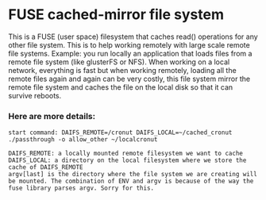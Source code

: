 # FUSE cached-mirror file system

This is a FUSE (user space) filesystem that caches read() operations for any other file system. This is to help working remotely with large scale remote file systems.
Example: you run locally an application that loads  files from a remote file system (like glusterFS or NFS). When working on a local network, everything is fast 
but when working remotely, loading all the remote files again and again can be very costly, this file system mirror the remote file system and caches the file on the local disk so that it can survive reboots.

### Here are more details:
```
start command: DAIFS_REMOTE=/cronut DAIFS_LOCAL=~/cached_cronut ./passthrough -o allow_other ~/localcronut

DAIFS_REMOTE: a locally mounted remote filesystem we want to cache
DAIFS_LOCAL: a directory on the local filesystem where we store the cache of DAIFS_REMOTE
argv[last] is the directory where the file system we are creating will be mounted. The combination of ENV and argv is because of the way the fuse library parses argv. Sorry for this.
```
